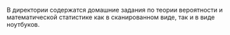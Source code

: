 В директории содержатся домашние задания по теории вероятности и математической статистике как в сканированном виде, так и в виде ноутбуков.
